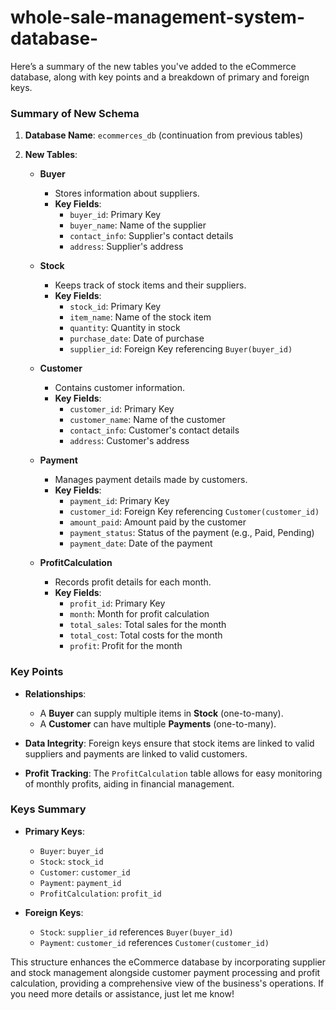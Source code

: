 # whole-sale-management-system-database-

Here’s a summary of the new tables you've added to the eCommerce database, along with key points and a breakdown of primary and foreign keys.

### Summary of New Schema

1. **Database Name**: `ecommerces_db` (continuation from previous tables)

2. **New Tables**:
   - **Buyer**
     - Stores information about suppliers.
     - **Key Fields**:
       - `buyer_id`: Primary Key
       - `buyer_name`: Name of the supplier
       - `contact_info`: Supplier's contact details
       - `address`: Supplier's address

   - **Stock**
     - Keeps track of stock items and their suppliers.
     - **Key Fields**:
       - `stock_id`: Primary Key
       - `item_name`: Name of the stock item
       - `quantity`: Quantity in stock
       - `purchase_date`: Date of purchase
       - `supplier_id`: Foreign Key referencing `Buyer(buyer_id)`

   - **Customer**
     - Contains customer information.
     - **Key Fields**:
       - `customer_id`: Primary Key
       - `customer_name`: Name of the customer
       - `contact_info`: Customer's contact details
       - `address`: Customer's address

   - **Payment**
     - Manages payment details made by customers.
     - **Key Fields**:
       - `payment_id`: Primary Key
       - `customer_id`: Foreign Key referencing `Customer(customer_id)`
       - `amount_paid`: Amount paid by the customer
       - `payment_status`: Status of the payment (e.g., Paid, Pending)
       - `payment_date`: Date of the payment

   - **ProfitCalculation**
     - Records profit details for each month.
     - **Key Fields**:
       - `profit_id`: Primary Key
       - `month`: Month for profit calculation
       - `total_sales`: Total sales for the month
       - `total_cost`: Total costs for the month
       - `profit`: Profit for the month

### Key Points

- **Relationships**:
  - A **Buyer** can supply multiple items in **Stock** (one-to-many).
  - A **Customer** can have multiple **Payments** (one-to-many).

- **Data Integrity**: Foreign keys ensure that stock items are linked to valid suppliers and payments are linked to valid customers.

- **Profit Tracking**: The `ProfitCalculation` table allows for easy monitoring of monthly profits, aiding in financial management.

### Keys Summary

- **Primary Keys**:
  - `Buyer`: `buyer_id`
  - `Stock`: `stock_id`
  - `Customer`: `customer_id`
  - `Payment`: `payment_id`
  - `ProfitCalculation`: `profit_id`

- **Foreign Keys**:
  - `Stock`: `supplier_id` references `Buyer(buyer_id)`
  - `Payment`: `customer_id` references `Customer(customer_id)`

This structure enhances the eCommerce database by incorporating supplier and stock management alongside customer payment processing and profit calculation, providing a comprehensive view of the business's operations. If you need more details or assistance, just let me know!
